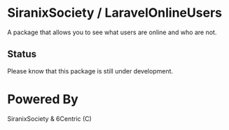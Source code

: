 # SiranixSociety / LaravelOnlineUsers
A package that allows you to see what users are online and who are not.


## Status
Please know that this package is still under development.


# Powered By
SiranixSociety & 6Centric (C)
